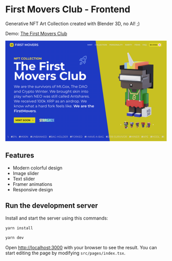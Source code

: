 <div>
  <h1>First Movers Club - Frontend</h1>
  <p>Generative NFT Art Collection created with Blender 3D, no AI! ;)</p>
</div>

Demo: [The First Movers Club](https://www.first-movers.club/)

![Screenshot of the First Movers Club welcome screen.](https://github.com/soul-man/first-movers-club/blob/main/public/images/preview/fm-preview01.png?raw=true)

## Features

- Modern colorful design
- Image slider
- Text slider
- Framer animations
- Responsive design


## Run the development server

Install and start the server using this commands:

```bash
yarn install
```

```bash
yarn dev
```

Open [http://localhost:3000](http://localhost:3000) with your browser to see the result. You can start editing the page by modifying `src/pages/index.tsx`.

